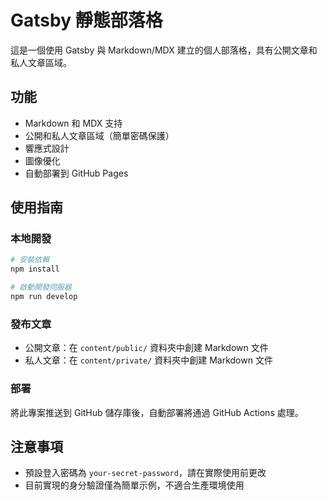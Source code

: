 # Gatsby 靜態部落格

這是一個使用 Gatsby 與 Markdown/MDX 建立的個人部落格，具有公開文章和私人文章區域。

## 功能

- Markdown 和 MDX 支持
- 公開和私人文章區域（簡單密碼保護）
- 響應式設計
- 圖像優化
- 自動部署到 GitHub Pages

## 使用指南

### 本地開發

```bash
# 安裝依賴
npm install

# 啟動開發伺服器
npm run develop
```

### 發布文章

- 公開文章：在 `content/public/` 資料夾中創建 Markdown 文件
- 私人文章：在 `content/private/` 資料夾中創建 Markdown 文件

### 部署

將此專案推送到 GitHub 儲存庫後，自動部署將通過 GitHub Actions 處理。

## 注意事項

- 預設登入密碼為 `your-secret-password`，請在實際使用前更改
- 目前實現的身分驗證僅為簡單示例，不適合生產環境使用
